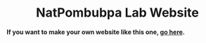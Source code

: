 <h1 align="center">NatPombubpa Lab Website</h1>


**If you want to make your own website like this one, [go here](https://github.com/greenelab/lab-website-template).**
